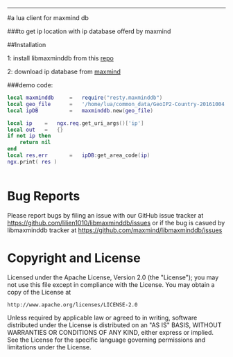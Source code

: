 
------

#a lua client for maxmind db

###to get ip location with ip database offerd by maxmind

 
##Installation

1: install libmaxminddb from this [repo](https://github.com/maxmind/libmaxminddb)

2: download ip database from [maxmind](https://www.maxmind.com/en/geoip2-databases)

###demo code:

```lua
local maxminddb 	=	require("resty.maxminddb")
local geo_file 		=	'/home/lua/common_data/GeoIP2-Country-20161004.mmdb'
local ipDB			=	maxminddb.new(geo_file) 

local ip 	=	ngx.req.get_uri_args()['ip']
local out 	=	{}
if not ip then
	return nil
end
local res,err 		=	ipDB:get_area_code(ip)
ngx.print( res )
  
```
  

# Bug Reports

Please report bugs by filing an issue with our GitHub issue tracker at
https://github.com/lilien1010/libmaxminddb/issues
or if the bug is casued by libmaxminddb  tracker at
https://github.com/maxmind/libmaxminddb/issues

# Copyright and License

Licensed under the Apache License, Version 2.0 (the "License");
you may not use this file except in compliance with the License.
You may obtain a copy of the License at

    http://www.apache.org/licenses/LICENSE-2.0

Unless required by applicable law or agreed to in writing, software
distributed under the License is distributed on an "AS IS" BASIS,
WITHOUT WARRANTIES OR CONDITIONS OF ANY KIND, either express or implied.
See the License for the specific language governing permissions and
limitations under the License.
